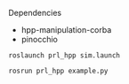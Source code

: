 Dependencies
 * hpp-manipulation-corba
 * pinocchio

```
roslaunch prl_hpp sim.launch

rosrun prl_hpp example.py
```

